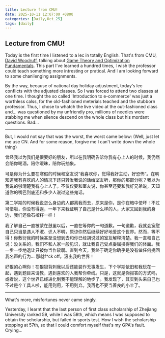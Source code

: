 ```yaml
---
title: Lecture from CMU!
date: 2025-10-11 12:07:00 +0800
categories: [Daily,Oct_25]
tags: [daily]
---
```


## Lecture from CMU!

Today is the first time I listened to a lec in totally English. That's from CMU, [David Woodruff](https://www.cs.cmu.edu/~dwoodruf/), talking about [Game Theory and Optimization Fundamentals](/zhaoyang.github.io/assets/file/lecture14-slides.pdf). This part I've learned a hundred times, I wish the professor could teach something more intresting or pratical. And I am looking forward to some chanllenging assignments.

By the way, because of national day holiday adjustment, today's lec conflicts with the adjusted classes. So I was forced to attend two classes at one time. I thought the so called 'Introduction to e-commerce' was just a worthless calss, for the old-fashioned meterials teached and the stubborn professor. Thus, I chose to whatch the live video at the out-fashioned class and... was questioned by my unfriendly pro, millions of needles were stabbing me when silence descend on the whole class but his mordant questions. Bad...

***

But, I would not say that was the worst, the worst came below:
(Well, just let me use CN. And for some reason, forgive me I can't write down the whole thing)

曾经我以为我们是很要好的朋友，所以在我明确告诉你我有心上人的时候，我仍然会陪你喝酒，陪你暧昧，陪你玩抽象。

可是你为什么要在寒假的时候和室友说“我喜欢你，觉得我好主动，好恐怖”。在明知道我有喜欢的人的情况下还只转发我说的话给室友听，那你的那部分呢？我以为我说的够清楚我有心上人了。不仅仅要和室友说，你甚至还要和我好兄弟说，天知道你的嘴巴到底还和多少人说过这些鬼话。

第二学期的时候我说怎么身边的人都离我而去，原来是你，是你在暗中使坏！不过可惜啦，你没有得逞，一年下来我证明了自己是什么样的人，大家又回到我的身边，我们还像石榴籽一样！

我了解自己一直被蒙在鼓里以后，一直在等你的一句道歉。一句道歉，我就会宽慰自己只当是遇人不淑、识人不明，原谅你然后继续好好地爱这个世界。然而，等不得！你敷衍我的时候甚至没想到去和你已经胡说过的室友解释清楚。我一直和自己说：没关系的，我们不和人家一般见识，就让我自己受点委屈换得我们的体面。我一步一步地退让只被你当作软弱。直到今天，我终于确定你确乎是没有做任何挽回我名声的行为...
那就f*ck off，滚出我的世界！

好狠的心啊你！在狠狠背刺我以后还能装作无事发生，下个学期依旧和我玩在一起，遇到题目来请教，遇到喜欢的人我帮你牵线。只是，这就是你报答的方式吗，或者说，这个世界已经进化到我不能理解的地步了。我发现了，其实到头来自己也不过是个工具人啦，能用则用，不用则弃。我再也不要当善良的小羊了。

***

What's more, misfortunes never came singly.

Yesterday, I learnt that the last person of first class scholarship of Zhejiang University ranked 59, while I was 58th, which means I was supposed to obtain the scholarship, but failed in sports test. How I wish the scholarship stopping at 57th, so that I could comfort myself that's my GPA's fault. Crying...
